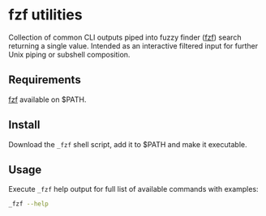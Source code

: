 # fzf utilities

Collection of common CLI outputs piped into fuzzy finder ([fzf](https://github.com/junegunn/fzf)) search returning a single value. Intended as an interactive filtered input for further Unix piping or subshell composition.

## Requirements

[fzf](https://github.com/junegunn/fzf#installation) available on $PATH.

## Install

Download the `_fzf` shell script, add it to $PATH and make it executable.

## Usage

Execute `_fzf` help output for full list of available commands with examples:
```bash
_fzf --help
```
